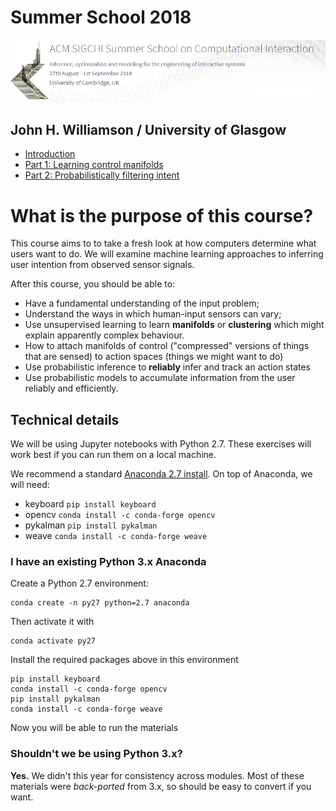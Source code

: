 # Summer School 2018
![logo](imgs/logo_full.PNG)

## John H. Williamson / University of Glasgow

* [Introduction](0_Introduction.ipynb)
* [Part 1: Learning control manifolds](1_Learning_Control_Manifolds.ipynb)
* [Part 2: Probabilistically filtering intent](2_Probabilistic_Filtering.ipynb)

# What is the purpose of this course?

This course aims to to take a fresh look at how computers determine what users want to do. We will examine machine learning approaches to inferring user intention from observed sensor signals.

After this course, you should be able to:

* Have a fundamental understanding of the input problem;
* Understand the ways in which human-input sensors can vary;
* Use unsupervised learning to learn **manifolds** or **clustering** which might explain apparently complex behaviour.
* How to attach manifolds of control ("compressed" versions of things that are sensed) to action spaces (things we might want to do)
* Use probabilistic inference to **reliably** infer and track an action states
* Use probabilistic models to accumulate information from the user reliably and efficiently.

## Technical details
We will be using Jupyter notebooks with Python 2.7. These exercises will work best if you can run them on a local machine.

We recommend a standard [Anaconda 2.7 install](https://www.anaconda.com/download/). On top of Anaconda, we will need:

* keyboard `pip install keyboard`
* opencv `conda install -c conda-forge opencv`
* pykalman `pip install pykalman`
* weave `conda install -c conda-forge weave`

### I have an existing Python 3.x Anaconda
Create a Python 2.7 environment:

    conda create -n py27 python=2.7 anaconda

Then activate it with

    conda activate py27

Install the required packages above in this environment

    pip install keyboard
    conda install -c conda-forge opencv
    pip install pykalman
    conda install -c conda-forge weave

Now you will be able to run the materials

### Shouldn't we be using Python 3.x?
**Yes.** We didn't this year for consistency across modules. Most of these materials were *back-ported* from 3.x, so should be easy to convert if you want.
